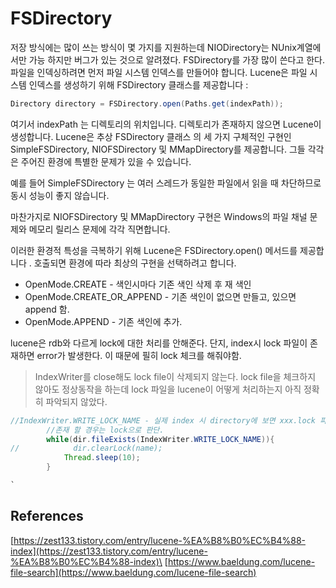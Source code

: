 # FSDirectory

저장 방식에는 많이 쓰는 방식이 몇 가지를 지원하는데 NIODirectory는 NUnix계열에서만 가능 하지만 버그가 있는 것으로 알려졌다. FSDirectory를 가장 많이 쓴다고 한다. 파일을 인덱싱하려면 먼저 파일 시스템 인덱스를 만들어야 합니다. Lucene은 파일 시스템 인덱스를 생성하기 위해 FSDirectory 클래스를 제공합니다 :

```java
Directory directory = FSDirectory.open(Paths.get(indexPath));
```

여기서 indexPath 는 디렉토리의 위치입니다. 디렉토리가 존재하지 않으면 Lucene이 생성합니다. Lucene은 추상 FSDirectory 클래스 의 세 가지 구체적인 구현인 SimpleFSDirectory, NIOFSDirectory 및 MMapDirectory를 제공합니다. 그들 각각은 주어진 환경에 특별한 문제가 있을 수 있습니다.

예를 들어 SimpleFSDirectory 는 여러 스레드가 동일한 파일에서 읽을 때 차단하므로 동시 성능이 좋지 않습니다.

마찬가지로 NIOFSDirectory 및 MMapDirectory 구현은 Windows의 파일 채널 문제와 메모리 릴리스 문제에 각각 직면합니다.

이러한 환경적 특성을 극복하기 위해 Lucene은 FSDirectory.open() 메서드를 제공합니다 . 호출되면 환경에 따라 최상의 구현을 선택하려고 합니다.

* OpenMode.CREATE - 색인시마다 기존 색인 삭제 후 재 색인
* OpenMode.CREATE_OR_APPEND - 기존 색인이 없으면 만들고, 있으면 append 함. 
* OpenMode.APPEND - 기존 색인에 추가.

lucene은 rdb와 다르게 lock에 대한 처리를 안해준다. 단지, index시 lock 파일이 존재하면 error가 발생한다. 이 때문에 필히 lock 체크를 해줘야함.

> IndexWriter를 close해도 lock file이 삭제되지 않는다. lock file을 체크하지 않아도 정상동작을 하는데 lock 파일을 lucene이 어떻게 처리하는지 아직 정확히 파악되지 않았다.

```java
//IndexWriter.WRITE_LOCK_NAME - 실제 index 시 directory에 보면 xxx.lock 파일이 존재하게 되는데 
        //존재 할 경우는 lock으로 판단. 
        while(dir.fileExists(IndexWriter.WRITE_LOCK_NAME)){
//            dir.clearLock(name);
            Thread.sleep(10);
        }

`
```

## References

[https://zest133.tistory.com/entry/lucene-%EA%B8%B0%EC%B4%88-index](https://zest133.tistory.com/entry/lucene-%EA%B8%B0%EC%B4%88-index)\
[https://www.baeldung.com/lucene-file-search](https://www.baeldung.com/lucene-file-search)
